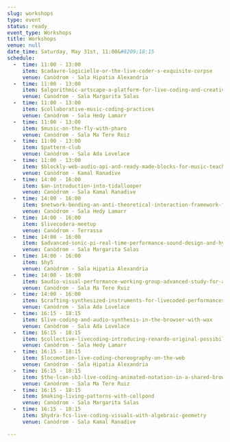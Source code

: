 ```yaml
---
slug: workshops
type: event
status: ready
event_type: Workshops
title: Workshops
venue: null
date_time: Saturday, May 31st, 11:00&#8209;18:15
schedule:
  -  time: 11:00 - 13:00
     item: $cadavre-logicielle-or-the-live-coder-s-exquisite-corpse
     venue: Canòdrom - Sala Hipatia Alexandria
  -  time: 11:00 - 13:00
     item: $algorithmic-artscape-a-platform-for-live-coding-and-creative
     venue: Canòdrom - Sala Margarita Salas
  -  time: 11:00 - 13:00
     item: $collaborative-music-coding-practices
     venue: Canòdrom - Sala Hedy Lamarr
  -  time: 11:00 - 13:00
     item: $music-on-the-fly-with-pharo
     venue: Canòdrom - Sala Ma Tere Ruiz
  -  time: 11:00 - 13:00
     item: $pattern-club
     venue: Canòdrom - Sala Ada Lovelace
  -  time: 11:00 - 13:00
     item: $blockly-web-audio-api-and-ready-made-blocks-for-music-teaching
     venue: Canòdrom - Kamal Ranadive
  -  time: 14:00 - 16:00
     item: $an-introduction-into-tidallooper
     venue: Canòdrom - Sala Kamal Ranadive
  -  time: 14:00 - 16:00
     item: $network-bending-an-anti-theoretical-interaction-framework-for-in
     venue: Canòdrom - Sala Hedy Lamarr
  -  time: 14:00 - 16:00
     item: $livecodera-meetup
     venue: Canòdrom - Terrassa
  -  time: 14:00 - 16:00
     item: $advanced-sonic-pi-real-time-performance-sound-design-and-hybrid
     venue: Canòdrom - Sala Margarita Salas
  -  time: 14:00 - 16:00
     item: $hy5
     venue: Canòdrom - Sala Hipatia Alexandria
  -  time: 14:00 - 16:00
     item: $audio-visual-performance-working-group-advanced-study-for-and
     venue: Canòdrom - Sala Ma Tere Ruiz
  -  time: 14:00 - 16:00
     item: $crafting-synthesized-instruments-for-livecoded-performances-the
     venue: Canòdrom - Sala Ada Lovelace
  -  time: 16:15 - 18:15
     item: $live-coding-and-audio-synthesis-in-the-browser-with-wax
     venue: Canòdrom - Sala Ada Lovelace
  -  time: 16:15 - 18:15
     item: $collective-livecoding-introducing-renardo-original-possibilities
     venue: Canòdrom - Sala Hedy Lamarr
  -  time: 16:15 - 18:15
     item: $locomotion-live-coding-choreography-on-the-web
     venue: Canòdrom - Sala Hipatia Alexandria
  -  time: 16:15 - 18:15
     item: $the-lcan-sb3-live-coding-animated-notation-in-a-shared-browser
     venue: Canòdrom - Sala Ma Tere Ruiz
  -  time: 16:15 - 18:15
     item: $making-living-patterns-with-cellpond
     venue: Canòdrom - Sala Margarita Salas
  -  time: 16:15 - 18:15
     item: $hydra-fcs-live-coding-visuals-with-algebraic-geometry
     venue: Canòdrom - Sala Kamal Ranadive

---
```

